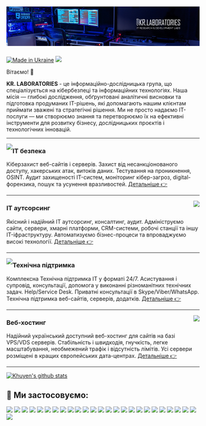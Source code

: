 # [![krlabs banner](https://raw.githubusercontent.com/krlabs/krlabs/refs/heads/main/github-krlabs-background.png)](https://kr-labs.com.ua)

[![Made in Ukraine](https://img.shields.io/badge/made_in-ukraine-ffd700.svg?labelColor=0057b7)](https://stand-with-ukraine.pp.ua)
![](https://komarev.com/ghpvc/?username=krlabs&color=brightgreen)

Вітаємо! 👋

<b>KR. LABORATORIES</b> - це інформаційно-дослідницька група, що спеціалізується на кібербезпеці та інформаційних технологіях. Наша місія — глибокі дослідження, обґрунтовані аналітичні висновки та підготовка продуманих IT-рішень, які допомагають нашим клієнтам приймати зважені та стратегічні рішення. Ми не просто надаємо IT-послуги — ми створюємо знання та перетворюємо їх на ефективні інструменти для розвитку бізнесу, дослідницьких проєктів і технологічних інновацій.

  ---
 
 <p>
  <a href="https://kr-labs.com.ua/service/seo/" target="_blank"><img align='left' src="https://kr-labs.com.ua/wp-content/uploads/it-security.png"></a>
</p>
 
### IT безпека
Кіберзахист веб-сайтів і серверів. Захист від несанкціонованого доступу, хакерських атак, витоків даних. Тестування на проникнення, OSINT. Аудит захищеності IT-систем, моніторинг кібер-загроз, digital-форензика, пошук та усунення вразливостей.
[Детальніше 👉](https://kr-labs.com.ua/service/cybersecurity/)

 ---

<p>
  <a href="https://kr-labs.com.ua/service/it-outsourcing/" target="_blank"><img align='right' src="https://kr-labs.com.ua/wp-content/uploads/599dd68f3eb2f600018d483a_icon-1.png"></a>
</p>

### IT аутсорсинг
Якісний і надійний IT аутсорсинг, консалтинг, аудит. Адмініструємо сайти, сервери, хмарні платформи, CRM-системи, робочі станції та іншу IT-іфраструктуру. Автоматизуємо бізнес-процеси та впроваджуємо високі технології. 
[Детальніше 👉](https://kr-labs.com.ua/service/it-outsourcing/)
 
 ---

<p>
   <a href="https://kr-labs.com.ua/service/cybersecurity/" target="_blank"><img align='left' src="https://kr-labs.com.ua/wp-content/uploads/599dd68f3eb2f600018d4836_icon-3.png"></a>
</p>

### Технічна підтримка
Комплексна Технічна підтримка ІТ у форматі 24/7. Асистування і супровід, консультації, допомога у виконанні різноманітних технічних задач. Help/Service Desk. Приватні консультації в Skype/Viber/WhatsApp. Технічна підтримка веб-сайтів, серверів, додатків.
[Детальніше 👉](https://kr-labs.com.ua/service/technical-it-support/)

 ---

<p>
   <a href="https://kr-labs.com.ua/service/web-hosting/" target="_blank"><img align='right' src="https://kr-labs.com.ua/wp-content/uploads/599dd68f3eb2f600018d4837_icon-5.png"></a>
</p>

### Веб-хостинг
Надійний український доступний веб-хостинг для сайтів на базі VPS/VDS серверів. Стабільність і швидкодія, гнучкість, легке масштабування, необмежений трафік і відсутність лімітів. Усі сервери розміщені в кращих європейських дата-центрах.
[Детальніше 👉](https://kr-labs.com.ua/service/web-hosting/)

---

[![Khuyen's github stats](https://github-readme-stats.vercel.app/api?username=krlabs&count_private=true&show_icons=true&theme=default&hide_rank=false)](https://github.com/krlabs/github-readme-stats)

## 🔧 Ми застосовуємо:
![](https://img.shields.io/badge/OS-Linux-informational?style=flat&logo=linux&logoColor=white&color=065FD4)
![](https://img.shields.io/badge/OS-CentOS-informational?style=flat&logo=centos&logoColor=white&color=065FD4)
![](https://img.shields.io/badge/OS-Debian-informational?style=flat&logo=debian&logoColor=white&color=065FD4)
![](https://img.shields.io/badge/OS-Ubuntu-informational?style=flat&logo=ubuntu&logoColor=white&color=065FD4)
![](https://img.shields.io/badge/OS-Windows-informational?style=flat&logo=windows&logoColor=white&color=065FD4)
![](https://img.shields.io/badge/OS-Android-informational?style=flat&logo=android&logoColor=white&color=065FD4)
![](https://img.shields.io/badge/Code-Php-informational?style=flat&logo=php&logoColor=white&color=065FD4)
![](https://img.shields.io/badge/Code-Python-informational?style=flat&logo=python&logoColor=white&color=065FD4)
![](https://img.shields.io/badge/Code-JavaScript-informational?style=flat&logo=javascript&logoColor=white&color=065FD4)
![](https://img.shields.io/badge/Code-Node.JS-informational?style=flat&logo=nodedotjs&logoColor=white&color=065FD4)
![](https://img.shields.io/badge/Code-CSS3-informational?style=flat&logo=css3&logoColor=white&color=065FD4)
![](https://img.shields.io/badge/Code-HTML5-informational?style=flat&logo=html5&logoColor=white&color=065FD4)
![](https://img.shields.io/badge/Shell-Bash-informational?style=flat&logo=gnu-bash&logoColor=white&color=065FD4)
![](https://img.shields.io/badge/Shell-PowerShell-informational?style=flat&logo=powershell&logoColor=white&color=065FD4)
![](https://img.shields.io/badge/Tools-MySQL-informational?style=flat&logo=mysql&logoColor=white&color=065FD4)
![](https://img.shields.io/badge/Tools-MariaDB-informational?style=flat&logo=mariadb&logoColor=white&color=065FD4)
![](https://img.shields.io/badge/Tools-PostgreSQL-informational?style=flat&logo=postgresql&logoColor=white&color=065FD4)
![](https://img.shields.io/badge/Tools-NGINX-informational?style=flat&logo=nginx&logoColor=white&color=065FD4)
![](https://img.shields.io/badge/Tools-Apache-informational?style=flat&logo=apache&logoColor=white&color=065FD4)
![](https://img.shields.io/badge/Tools-Docker-informational?style=flat&logo=docker&logoColor=white&color=065FD4)
![](https://img.shields.io/badge/Tools-Kubernetes-informational?style=flat&logo=kubernetes&logoColor=white&color=065FD4)
![](https://img.shields.io/badge/Tools-WordPress-informational?style=flat&logo=wordpress&logoColor=white&color=065FD4)
![](https://img.shields.io/badge/Tools-Joomla-informational?style=flat&logo=joomla&logoColor=white&color=065FD4)
![](https://img.shields.io/badge/Cloud-Digital_Ocean-informational?style=flat&logo=digitalocean&logoColor=white&color=065FD4)
![](https://img.shields.io/badge/Cloud-Google_Cloud-informational?style=flat&logo=googlecloud&logoColor=white&color=065FD4)
![](https://img.shields.io/badge/Cloud-Amazon_AWS-informational?style=flat&logo=amazonaws&logoColor=white&color=065FD4)
